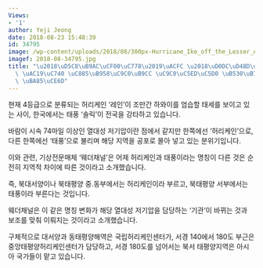 ```yaml
---
Views:
- '1'
author: Yeji Jeong
date: 2018-08-23 15:48:39
id: 34795
image: /wp-content/uploads/2018/08/300px-Hurricane_Ike_off_the_Lesser_Antilles.jpg
imagef: 2018-08-34795.jpg
title: "\u2018\uD5C8\uB9AC\uCF00\uC778\u2019\uACFC \u2018\uD0DC\uD48D\u2019\u2026\
  \ \uAC19\uC740 \uC885\uB958\uC9C0\uB9CC \uC9C0\uC5ED\uC5D0 \uB530\uB77C \uB2E4\uB978\
  \ \uBA85\uCE6D"
---
```


현재 4등급으로 분류되는 허리케인 ‘레인’이 조만간 하와이를 엄습할 태세를 보이고 있는 사이, 한국에서는 태풍 ‘솔릭’이 전국을 강타하고 있습니다.

바람이 시속 74마일 이상인 열대성 저기압이란 점에서 같지만 한쪽에선 ‘허리케인’으로, 다른 한쪽에선 ‘태풍’으로 불리며 해당 지역을 공포로 몰아 넣고 있는 분위기입니다.

이와 관련, 기상전문매체 ‘웨더채널’은 어제 허리케인과 태풍이라는 명칭이 다른 것은 순전히 지역적 차이에 따른 것이라고 소개했습니다.

즉, 북대서양이나 북태평양 중.동부에서는 허리케인이라 부르고, 북태평양 서부에서는 태풍이라 부른다는 것입니다.

웨더채널은 이 같은 명칭 변화가 해당 열대성 저기압을 담당하는 ‘기관’이 바뀌는 것과 보조를 맞춰 이뤄지는 것이라고 소개했습니다.

구체적으로 대서양과 동태평양해역은 국립허리케인센터가, 서경 140에서 180도 부근은 중앙태평양허리케인센터가 담당하고, 서경 180도를 넘어서는 북서 태평양지역은 아시아 국가들이 맡고 있습니다.